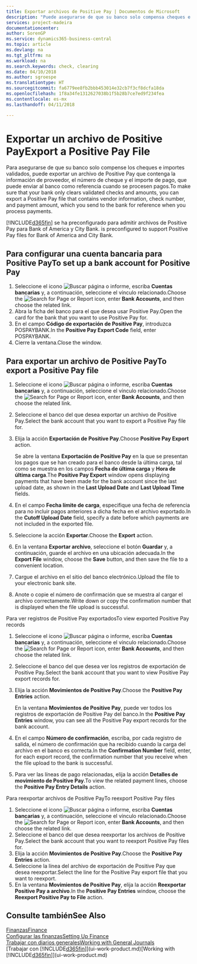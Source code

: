 ```yaml
---
title: Exportar archivos de Positive Pay | Documentos de Microsoft
description: "Puede asegurarse de que su banco solo compensa cheques e importes validados mediante la exportación un archivo de Positive Pay que contenga la información de proveedor y pago."
services: project-madeira
documentationcenter: 
author: SorenGP
ms.service: dynamics365-business-central
ms.topic: article
ms.devlang: na
ms.tgt_pltfrm: na
ms.workload: na
ms.search.keywords: check, clearing
ms.date: 04/10/2018
ms.author: sgroespe
ms.translationtype: HT
ms.sourcegitcommit: fa6779ee8fb2bbb453014e32cb7f3cf8dcfa18da
ms.openlocfilehash: 1f8a34fe1312627038b1f5b28b7ce7ed9f234fea
ms.contentlocale: es-mx
ms.lasthandoff: 04/11/2018

---
```

# <a name="export-a-positive-pay-file"></a><span data-ttu-id="e8774-103">Exportar un archivo de Positive Pay</span><span class="sxs-lookup"><span data-stu-id="e8774-103">Export a Positive Pay File</span></span>
<span data-ttu-id="e8774-104">Para asegurarse de que su banco solo compense los cheques e importes validados, puede exportar un archivo de Positive Pay que contenga la información de proveedor, el número de cheque y el importe de pago, que puede enviar al banco como referencia cuando se procesen pagos.</span><span class="sxs-lookup"><span data-stu-id="e8774-104">To make sure that your bank only clears validated checks and amounts, you can export a Positive Pay file that contains vendor information, check number, and payment amount, which you send to the bank for reference when you process payments.</span></span>

[!INCLUDE[d365fin](includes/d365fin_md.md)]<span data-ttu-id="e8774-105"> se ha preconfigurado para admitir archivos de Positive Pay para Bank of America y City Bank.</span><span class="sxs-lookup"><span data-stu-id="e8774-105"> is preconfigured to support Positive Pay files for Bank of America and City Bank.</span></span>

## <a name="to-set-up-a-bank-account-for-positive-pay"></a><span data-ttu-id="e8774-106">Para configurar una cuenta bancaria para Positive Pay</span><span class="sxs-lookup"><span data-stu-id="e8774-106">To set up a bank account for Positive Pay</span></span>
1. <span data-ttu-id="e8774-107">Seleccione el icono ![Buscar página o informe](media/ui-search/search_small.png "icono Buscar página o informe"), escriba **Cuentas bancarias** y, a continuación, seleccione el vínculo relacionado.</span><span class="sxs-lookup"><span data-stu-id="e8774-107">Choose the ![Search for Page or Report](media/ui-search/search_small.png "Search for Page or Report icon") icon, enter **Bank Accounts**, and then choose the related link.</span></span>
2. <span data-ttu-id="e8774-108">Abra la ficha del banco para el que desea usar Positive Pay.</span><span class="sxs-lookup"><span data-stu-id="e8774-108">Open the card for the bank that you want to use Positive Pay for.</span></span>
3. <span data-ttu-id="e8774-109">En el campo **Código de exportación de Positive Pay**, introduzca POSPAYBANK.</span><span class="sxs-lookup"><span data-stu-id="e8774-109">In the **Positive Pay Export Code** field, enter POSPAYBANK.</span></span>
4. <span data-ttu-id="e8774-110">Cierre la ventana.</span><span class="sxs-lookup"><span data-stu-id="e8774-110">Close the window.</span></span>

## <a name="to-export-a-positive-pay-file"></a><span data-ttu-id="e8774-111">Para exportar un archivo de Positive Pay</span><span class="sxs-lookup"><span data-stu-id="e8774-111">To export a Positive Pay file</span></span>
1. <span data-ttu-id="e8774-112">Seleccione el icono ![Buscar página o informe](media/ui-search/search_small.png "icono Buscar página o informe"), escriba **Cuentas bancarias** y, a continuación, seleccione el vínculo relacionado.</span><span class="sxs-lookup"><span data-stu-id="e8774-112">Choose the ![Search for Page or Report](media/ui-search/search_small.png "Search for Page or Report icon") icon, enter **Bank Accounts**, and then choose the related link.</span></span>
2. <span data-ttu-id="e8774-113">Seleccione el banco del que desea exportar un archivo de Positive Pay.</span><span class="sxs-lookup"><span data-stu-id="e8774-113">Select the bank account that you want to export a Positive Pay file for.</span></span>
3. <span data-ttu-id="e8774-114">Elija la acción **Exportación de Positive Pay**.</span><span class="sxs-lookup"><span data-stu-id="e8774-114">Choose **Positive Pay Export** action.</span></span>

    <span data-ttu-id="e8774-115">Se abre la ventana **Exportación de Positive Pay** en la que se presentan los pagos que se han creado para el banco desde la última carga, tal como se muestra en los campos **Fecha de última carga** y **Hora de última carga**.</span><span class="sxs-lookup"><span data-stu-id="e8774-115">The **Positive Pay Export** window opens displaying payments that have been made for the bank account since the last upload date, as shown in the **Last Upload Date** and **Last Upload Time** fields.</span></span>
4. <span data-ttu-id="e8774-116">En el campo **Fecha límite de carga**, especifique una fecha de referencia para no incluir pagos anteriores a dicha fecha en el archivo exportado.</span><span class="sxs-lookup"><span data-stu-id="e8774-116">In the **Cutoff Upload Date** field, specify a date before which payments are not included in the exported file.</span></span>
5. <span data-ttu-id="e8774-117">Seleccione la acción **Exportar**.</span><span class="sxs-lookup"><span data-stu-id="e8774-117">Choose the **Export** action.</span></span>
6. <span data-ttu-id="e8774-118">En la ventana **Exportar archivo**, seleccione el botón **Guardar** y, a continuación, guarde el archivo en una ubicación adecuada.</span><span class="sxs-lookup"><span data-stu-id="e8774-118">In the **Export File** window, choose the **Save** button, and then save the file to a convenient location.</span></span>
7. <span data-ttu-id="e8774-119">Cargue el archivo en el sitio del banco electrónico.</span><span class="sxs-lookup"><span data-stu-id="e8774-119">Upload the file to your electronic bank site.</span></span>
8. <span data-ttu-id="e8774-120">Anote o copie el número de confirmación que se muestra al cargar el archivo correctamente.</span><span class="sxs-lookup"><span data-stu-id="e8774-120">Write down or copy the confirmation number that is displayed when the file upload is successful.</span></span>

<span data-ttu-id="e8774-121">Para ver registros de Positive Pay exportados</span><span class="sxs-lookup"><span data-stu-id="e8774-121">To view exported Positive Pay records</span></span>

1. <span data-ttu-id="e8774-122">Seleccione el icono ![Buscar página o informe](media/ui-search/search_small.png "icono Buscar página o informe"), escriba **Cuentas bancarias** y, a continuación, seleccione el vínculo relacionado.</span><span class="sxs-lookup"><span data-stu-id="e8774-122">Choose the ![Search for Page or Report](media/ui-search/search_small.png "Search for Page or Report icon") icon, enter **Bank Accounts**, and then choose the related link.</span></span>
2. <span data-ttu-id="e8774-123">Seleccione el banco del que desea ver los registros de exportación de Positive Pay.</span><span class="sxs-lookup"><span data-stu-id="e8774-123">Select the bank account that you want to view Positive Pay export records for.</span></span>
3. <span data-ttu-id="e8774-124">Elija la acción **Movimientos de Positive Pay**.</span><span class="sxs-lookup"><span data-stu-id="e8774-124">Choose the **Positive Pay Entries** action.</span></span>

    <span data-ttu-id="e8774-125">En la ventana **Movimientos de Positive Pay**, puede ver todos los registros de exportación de Positive Pay del banco.</span><span class="sxs-lookup"><span data-stu-id="e8774-125">In the **Positive Pay Entries** window, you can see all the Positive Pay export records for the bank account.</span></span>
4. <span data-ttu-id="e8774-126">En el campo **Número de confirmación**, escriba, por cada registro de salida, el número de confirmación que ha recibido cuando la carga del archivo en el banco es correcta.</span><span class="sxs-lookup"><span data-stu-id="e8774-126">In the **Confirmation Number** field, enter, for each export record, the confirmation number that you receive when the file upload to the bank is successful.</span></span>
5. <span data-ttu-id="e8774-127">Para ver las líneas de pago relacionadas, elija la acción **Detalles de movimiento de Positive Pay**.</span><span class="sxs-lookup"><span data-stu-id="e8774-127">To view the related payment lines, choose the **Positive Pay Entry Details** action.</span></span>

<span data-ttu-id="e8774-128">Para reexportar archivos de Positive Pay</span><span class="sxs-lookup"><span data-stu-id="e8774-128">To reexport Positive Pay files</span></span>

1. <span data-ttu-id="e8774-129">Seleccione el icono ![Buscar página o informe](media/ui-search/search_small.png "icono Buscar página o informe"), escriba **Cuentas bancarias** y, a continuación, seleccione el vínculo relacionado.</span><span class="sxs-lookup"><span data-stu-id="e8774-129">Choose the ![Search for Page or Report](media/ui-search/search_small.png "Search for Page or Report icon") icon, enter **Bank Accounts**, and then choose the related link.</span></span>
2. <span data-ttu-id="e8774-130">Seleccione el banco del que desea reexportar los archivos de Positive Pay.</span><span class="sxs-lookup"><span data-stu-id="e8774-130">Select the bank account that you want to reexport Positive Pay files for.</span></span>
3. <span data-ttu-id="e8774-131">Elija la acción **Movimientos de Positive Pay**.</span><span class="sxs-lookup"><span data-stu-id="e8774-131">Choose the **Positive Pay Entries** action.</span></span>
4. <span data-ttu-id="e8774-132">Seleccione la línea del archivo de exportación de Positive Pay que desea reexportar.</span><span class="sxs-lookup"><span data-stu-id="e8774-132">Select the line for the Positive Pay export file that you want to reexport.</span></span>
5. <span data-ttu-id="e8774-133">En la ventana **Movimientos de Positive Pay**, elija la acción **Reexportar Positive Pay a archivo**.</span><span class="sxs-lookup"><span data-stu-id="e8774-133">In the **Positive Pay Entries** window, choose the **Reexport Positive Pay to File** action.</span></span>

## <a name="see-also"></a><span data-ttu-id="e8774-134">Consulte también</span><span class="sxs-lookup"><span data-stu-id="e8774-134">See Also</span></span>
[<span data-ttu-id="e8774-135">Finanzas</span><span class="sxs-lookup"><span data-stu-id="e8774-135">Finance</span></span>](finance.md)  
[<span data-ttu-id="e8774-136">Configurar las finanzas</span><span class="sxs-lookup"><span data-stu-id="e8774-136">Setting Up Finance</span></span>](finance-setup-finance.md)  
[<span data-ttu-id="e8774-137">Trabajar con diarios generales</span><span class="sxs-lookup"><span data-stu-id="e8774-137">Working with General Journals</span></span>](ui-work-general-journals.md)  
<span data-ttu-id="e8774-138">[Trabajar con [!INCLUDE[d365fin](includes/d365fin_md.md)]](ui-work-product.md)</span><span class="sxs-lookup"><span data-stu-id="e8774-138">[Working with [!INCLUDE[d365fin](includes/d365fin_md.md)]](ui-work-product.md)</span></span>


